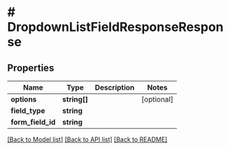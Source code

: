# # DropdownListFieldResponseResponse

## Properties

Name | Type | Description | Notes
------------ | ------------- | ------------- | -------------
**options** | **string[]** |  | [optional]
**field_type** | **string** |  |
**form_field_id** | **string** |  |

[[Back to Model list]](../../README.md#models) [[Back to API list]](../../README.md#endpoints) [[Back to README]](../../README.md)

